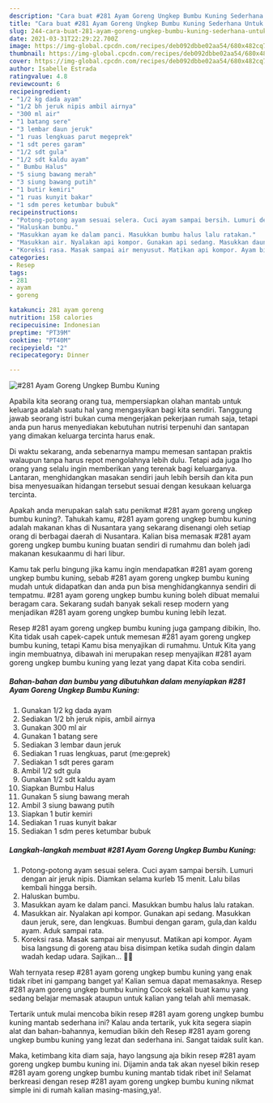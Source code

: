 ```yaml
---
description: "Cara buat #281 Ayam Goreng Ungkep Bumbu Kuning Sederhana Untuk Jualan"
title: "Cara buat #281 Ayam Goreng Ungkep Bumbu Kuning Sederhana Untuk Jualan"
slug: 244-cara-buat-281-ayam-goreng-ungkep-bumbu-kuning-sederhana-untuk-jualan
date: 2021-03-31T22:29:22.700Z
image: https://img-global.cpcdn.com/recipes/deb092dbbe02aa54/680x482cq70/281-ayam-goreng-ungkep-bumbu-kuning-foto-resep-utama.jpg
thumbnail: https://img-global.cpcdn.com/recipes/deb092dbbe02aa54/680x482cq70/281-ayam-goreng-ungkep-bumbu-kuning-foto-resep-utama.jpg
cover: https://img-global.cpcdn.com/recipes/deb092dbbe02aa54/680x482cq70/281-ayam-goreng-ungkep-bumbu-kuning-foto-resep-utama.jpg
author: Isabelle Estrada
ratingvalue: 4.8
reviewcount: 6
recipeingredient:
- "1/2 kg dada ayam"
- "1/2 bh jeruk nipis ambil airnya"
- "300 ml air"
- "1 batang sere"
- "3 lembar daun jeruk"
- "1 ruas lengkuas parut megeprek"
- "1 sdt peres garam"
- "1/2 sdt gula"
- "1/2 sdt kaldu ayam"
- " Bumbu Halus"
- "5 siung bawang merah"
- "3 siung bawang putih"
- "1 butir kemiri"
- "1 ruas kunyit bakar"
- "1 sdm peres ketumbar bubuk"
recipeinstructions:
- "Potong-potong ayam sesuai selera. Cuci ayam sampai bersih. Lumuri dengan air jeruk nipis. Diamkan selama kurleb 15 menit. Lalu bilas kembali hingga bersih."
- "Haluskan bumbu."
- "Masukkan ayam ke dalam panci. Masukkan bumbu halus lalu ratakan."
- "Masukkan air. Nyalakan api kompor. Gunakan api sedang. Masukkan daun jeruk, sere, dan lengkuas. Bumbui dengan garam, gula,dan kaldu ayam. Aduk sampai rata."
- "Koreksi rasa. Masak sampai air menyusut. Matikan api kompor. Ayam bisa langsung di goreng atau bisa disimpan ketika sudah dingin dalam wadah kedap udara. Sajikan... 👩‍🍳"
categories:
- Resep
tags:
- 281
- ayam
- goreng

katakunci: 281 ayam goreng 
nutrition: 158 calories
recipecuisine: Indonesian
preptime: "PT39M"
cooktime: "PT40M"
recipeyield: "2"
recipecategory: Dinner

---
```



![#281 Ayam Goreng Ungkep Bumbu Kuning](https://img-global.cpcdn.com/recipes/deb092dbbe02aa54/680x482cq70/281-ayam-goreng-ungkep-bumbu-kuning-foto-resep-utama.jpg)

Apabila kita seorang orang tua, mempersiapkan olahan mantab untuk keluarga adalah suatu hal yang mengasyikan bagi kita sendiri. Tanggung jawab seorang istri bukan cuma mengerjakan pekerjaan rumah saja, tetapi anda pun harus menyediakan kebutuhan nutrisi terpenuhi dan santapan yang dimakan keluarga tercinta harus enak.

Di waktu  sekarang, anda sebenarnya mampu memesan santapan praktis walaupun tanpa harus repot mengolahnya lebih dulu. Tetapi ada juga lho orang yang selalu ingin memberikan yang terenak bagi keluarganya. Lantaran, menghidangkan masakan sendiri jauh lebih bersih dan kita pun bisa menyesuaikan hidangan tersebut sesuai dengan kesukaan keluarga tercinta. 



Apakah anda merupakan salah satu penikmat #281 ayam goreng ungkep bumbu kuning?. Tahukah kamu, #281 ayam goreng ungkep bumbu kuning adalah makanan khas di Nusantara yang sekarang disenangi oleh setiap orang di berbagai daerah di Nusantara. Kalian bisa memasak #281 ayam goreng ungkep bumbu kuning buatan sendiri di rumahmu dan boleh jadi makanan kesukaanmu di hari libur.

Kamu tak perlu bingung jika kamu ingin mendapatkan #281 ayam goreng ungkep bumbu kuning, sebab #281 ayam goreng ungkep bumbu kuning mudah untuk didapatkan dan anda pun bisa menghidangkannya sendiri di tempatmu. #281 ayam goreng ungkep bumbu kuning boleh dibuat memalui beragam cara. Sekarang sudah banyak sekali resep modern yang menjadikan #281 ayam goreng ungkep bumbu kuning lebih lezat.

Resep #281 ayam goreng ungkep bumbu kuning juga gampang dibikin, lho. Kita tidak usah capek-capek untuk memesan #281 ayam goreng ungkep bumbu kuning, tetapi Kamu bisa menyajikan di rumahmu. Untuk Kita yang ingin membuatnya, dibawah ini merupakan resep menyajikan #281 ayam goreng ungkep bumbu kuning yang lezat yang dapat Kita coba sendiri.

<!--inarticleads1-->

##### Bahan-bahan dan bumbu yang dibutuhkan dalam menyiapkan #281 Ayam Goreng Ungkep Bumbu Kuning:

1. Gunakan 1/2 kg dada ayam
1. Sediakan 1/2 bh jeruk nipis, ambil airnya
1. Gunakan 300 ml air
1. Gunakan 1 batang sere
1. Sediakan 3 lembar daun jeruk
1. Sediakan 1 ruas lengkuas, parut (me:geprek)
1. Sediakan 1 sdt peres garam
1. Ambil 1/2 sdt gula
1. Gunakan 1/2 sdt kaldu ayam
1. Siapkan  Bumbu Halus
1. Gunakan 5 siung bawang merah
1. Ambil 3 siung bawang putih
1. Siapkan 1 butir kemiri
1. Sediakan 1 ruas kunyit bakar
1. Sediakan 1 sdm peres ketumbar bubuk




<!--inarticleads2-->

##### Langkah-langkah membuat #281 Ayam Goreng Ungkep Bumbu Kuning:

1. Potong-potong ayam sesuai selera. Cuci ayam sampai bersih. Lumuri dengan air jeruk nipis. Diamkan selama kurleb 15 menit. Lalu bilas kembali hingga bersih.
1. Haluskan bumbu.
1. Masukkan ayam ke dalam panci. Masukkan bumbu halus lalu ratakan.
1. Masukkan air. Nyalakan api kompor. Gunakan api sedang. Masukkan daun jeruk, sere, dan lengkuas. Bumbui dengan garam, gula,dan kaldu ayam. Aduk sampai rata.
1. Koreksi rasa. Masak sampai air menyusut. Matikan api kompor. Ayam bisa langsung di goreng atau bisa disimpan ketika sudah dingin dalam wadah kedap udara. Sajikan... 👩‍🍳




Wah ternyata resep #281 ayam goreng ungkep bumbu kuning yang enak tidak ribet ini gampang banget ya! Kalian semua dapat memasaknya. Resep #281 ayam goreng ungkep bumbu kuning Cocok sekali buat kamu yang sedang belajar memasak ataupun untuk kalian yang telah ahli memasak.

Tertarik untuk mulai mencoba bikin resep #281 ayam goreng ungkep bumbu kuning mantab sederhana ini? Kalau anda tertarik, yuk kita segera siapin alat dan bahan-bahannya, kemudian bikin deh Resep #281 ayam goreng ungkep bumbu kuning yang lezat dan sederhana ini. Sangat taidak sulit kan. 

Maka, ketimbang kita diam saja, hayo langsung aja bikin resep #281 ayam goreng ungkep bumbu kuning ini. Dijamin anda tak akan nyesel bikin resep #281 ayam goreng ungkep bumbu kuning mantab tidak ribet ini! Selamat berkreasi dengan resep #281 ayam goreng ungkep bumbu kuning nikmat simple ini di rumah kalian masing-masing,ya!.

